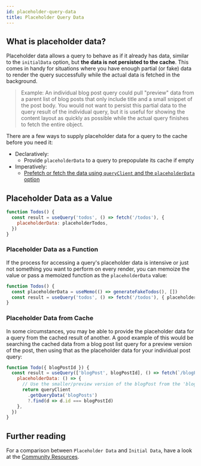```yaml
---
id: placeholder-query-data
title: Placeholder Query Data
---
```


## What is placeholder data?

Placeholder data allows a query to behave as if it already has data, similar to the `initialData` option, but **the data is not persisted to the cache**. This comes in handy for situations where you have enough partial (or fake) data to render the query successfully while the actual data is fetched in the background.

> Example: An individual blog post query could pull "preview" data from a parent list of blog posts that only include title and a small snippet of the post body. You would not want to persist this partial data to the query result of the individual query, but it is useful for showing the content layout as quickly as possible while the actual query finishes to fetch the entire object.

There are a few ways to supply placeholder data for a query to the cache before you need it:

- Declaratively:
  - Provide `placeholderData` to a query to prepopulate its cache if empty
- Imperatively:
  - [Prefetch or fetch the data using `queryClient` and the `placeholderData` option](./prefetching)

## Placeholder Data as a Value

```js
function Todos() {
  const result = useQuery('todos', () => fetch('/todos'), {
    placeholderData: placeholderTodos,
  })
}
```

### Placeholder Data as a Function

If the process for accessing a query's placeholder data is intensive or just not something you want to perform on every render, you can memoize the value or pass a memoized function as the `placeholderData` value:

```js
function Todos() {
  const placeholderData = useMemo(() => generateFakeTodos(), [])
  const result = useQuery('todos', () => fetch('/todos'), { placeholderData })
}
```

### Placeholder Data from Cache

In some circumstances, you may be able to provide the placeholder data for a query from the cached result of another. A good example of this would be searching the cached data from a blog post list query for a preview version of the post, then using that as the placeholder data for your individual post query:

```js
function Todo({ blogPostId }) {
  const result = useQuery(['blogPost', blogPostId], () => fetch(`/blogPosts/${blogPostId}`), {
    placeholderData: () => {
      // Use the smaller/preview version of the blogPost from the 'blogPosts' query as the placeholder data for this blogPost query
      return queryClient
        .getQueryData('blogPosts')
        ?.find(d => d.id === blogPostId)
    },
  })
}
```

## Further reading

For a comparison between `Placeholder Data` and `Initial Data`, have a look at the [Community Resources](../community/tkdodos-blog#9-placeholder-and-initial-data-in-react-query).
